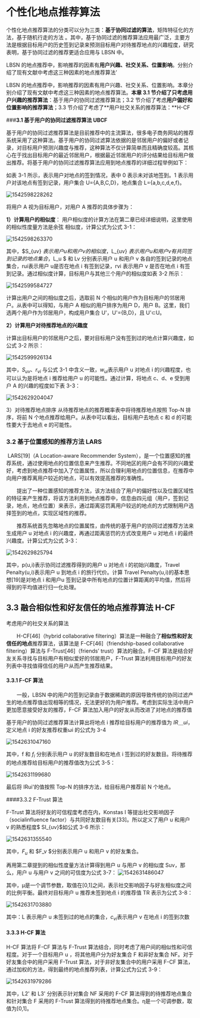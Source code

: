 # 个性化地点推荐算法

个性化地点推荐算法的分类可以分为三类：**基于协同过滤的算法**，矩阵特征化的方法，基于随机行走的方法
。其中，基于协同过滤的推荐算法应用最广泛，主要方法是根据目标用户的历史签到记录来预测目标用户对待推荐地点的兴趣程度，研究表明，基于协同过滤的推荐更适合应用与 LBSN 中。

LBSN 的地点推荐中，影响推荐的因素有**用户兴趣、社交关系、位置影响**。分别介绍了现有文献中考虑这三种因素的地点推荐算法’

LBSN 的地点推荐中，影响推荐的因素有用户兴趣、社交关系、位置影响。本章分别介绍了现有文献中考虑这三种因素的地点推荐算法。**本章 3.1 节介绍了只考虑用户兴趣的推荐算法**：基于用户的协同过滤推荐算法；3.2 节介绍了考虑**用户偏好和位置影响的推荐算法**；3.3 节介绍了考虑了**用户社交关系的推荐算法：**H-CF

###**3.1 基于用户的协同过滤推荐算法 UBCF**

基于用户的协同过滤推荐算法是目前推荐中的主流算法，很多电子商务网站的推荐系统采用了这种算法。基于用户的协同过滤算法依据的是邻居用户的偏好或者记录，对目标用户预测兴趣度与推荐，这种算法不仅计算简单而且精确度较高。其核心在于找出目标用户的最近邻居用户，根据最近邻居用户的评分结果给目标用户做出推荐。将基于用户的协同过滤推荐算法应用到地点推荐的详细过程举例如下：

如表 3-1 所示，表示用户对地点的签到情况，表中 0 表示未对该地签到。1 表示用户对该地点有签到记录，用户集合 U={A,B,C,D}，地点集合 L={a,b,c,d,e,f}。

![1542598228262](../../../../../AppData/Local/Temp/1542598228262.png)

将用户 A 视为目标用户，对用户 A 推荐的具体步骤为：

**1）计算用户的相似度**：
用户相似度的计算方法在第二章已经详细说明，这里使用的相似性度量方法是余弦
相似度，计算公式为公式 3-1：

![1542598263370](../../../../../AppData/Local/Temp/1542598263370.png)

其中，$S_{uv} $表示用户 u 和用户 v 的相似度，$L_{uv} $表示用户 u 和用户 v 有共同签到记录的地点集合，$L_u $
和 Lv 分别表示用户 u 和用户 v 各自的签到记录的地点集合，rui表示用户 u是否在地点 i 有签到记录，rvi 表示用户 v 是否在地点 i 有签到记录。通过相似度计算，目标用户与其他三个用户的相似度如表 3-2 所示：

![1542599584727](../../../../../AppData/Local/Temp/1542599584727.png)

计算出用户之间的相似度之后，选取前 N 个相似的用户作为目标用户的邻居用户。从表中可以得知，与用户 A 相似的用户排序为用户 D，用户 B。这里，我们选两个用户作为邻居用户，构成用户集合 U'，U'={B,D}，且 U'⊂U。

**2）计算用户对待推荐地点的兴趣度**

计算出目标用户的邻居用户之后，要对目标用户没有签到过的地点计算兴趣度，如
公式 3-2 所示：

![1542599926134](../../../../../AppData/Local/Temp/1542599926134.png)

其中，$S_{uv}$、$r_{vi}$ 与公式 3-1 中含义一致，$w_{ui}$表示用户 u 对地点 i 的兴趣程度，也可以认为是将地点 i 推荐给用户 u 的可能性。通过计算，将地点 c、d、e 受到用户 A 的兴趣的程度如下表 3-3：

![1542629204047](../../../../../AppData/Local/Temp/1542629204047.png)

3）对待推荐地点排序
从待推荐地点的推荐概率表中将待推荐地点按照 Top-N 排序，将前 N 个地点推荐给用户。从表中可以看出，目标用户去地点 c 和 d 的可能性要大于去地点 e 的可能性。

### 3.2 基于位置感知的推荐方法 LARS

​    LARS[19]（A Location-aware Recommender System），是一个位置感知的推荐系统，通过使用地点的位置信息来产生推荐。不同地区的用户会有不同的兴趣爱好，考虑到地点推荐中加入了位置属性，所以合理利用地点的位置信息，在推荐中向用户推荐离用户较近的地点，可以有效提高推荐的准确性。

　　提出了一种位置感知的推荐方法，该方法结合了用户的偏好性以及位置区域性的特征来产生推荐，将该方法利用到地点推荐中，信息由四元组（用户，签到记录，地点，地点位置）来表示，通过距离惩罚离用户较远的地点的方式限制用户选择签到的地点，实现区域性的推荐。

　　推荐系统首先忽略地点的位置属性，由传统的基于用户的协同过滤推荐方法来生成用户 u 对地点 i 的兴趣度，再通过距离惩罚的方式改变用户 u 对地点 i 的最终兴趣度。计算公式为公式 3-3：

![1542629825794](../../../../../AppData/Local/Temp/1542629825794.png)

其中，p(u,i)表示协同过滤推荐得到的用户 u 对地点 i 的初始兴趣度，Travel Penalty(u,i)表示用户 u 到地点 i 的旅行代价。计算 Travel Penalty(u,i)的基本思想[19]是对地点 i 和用户u 签到记录中所有地点的位置计算距离的平均值，然后将得到的平均值进行归一化处理。

## 3.3 融合相似性和好友信任的地点推荐算法 H-CF

考虑用户的社交关系的算法

　　H-CF[46]（hybrid collaborative filtering）算法是一种融合了**相似性和好友信任的地点**推荐算法，该算法是 F-CF[46]（friendship-based collaborative filtering）算法与 F-Trust[46]（friends’ trust）算法的融合。F-CF 算法是结合好友关系寻找与目标用户有相似爱好的邻居用户，F-Trust 算法利用目标用户的好友列表中寻找值得信任的用户从而产生推荐结果。

#### 3.3.1 F-CF 算法

　　一般，LBSN 中的用户的签到记录由于数据稀疏的原因导致传统的协同过滤产生的地点推荐值出现相等的情况，无法更好的为用户推荐。考虑到实际生活中用户更加愿意接受好友的推荐，F-CF 算法加入用户的好友从而改进了对地点的推荐值

基于用户的协同过滤推荐算法计算出将地点 i 推荐给目标用户的推荐值为 $IR＿{ui}$，定义地点 i 的好友推荐权重ωi 的公式为 3-4

![1542631047160](../../../../../AppData/Local/Temp/1542631047160.png)

其中，f 和 $f_i$ 分别表示用户 u 的好友数目和在地点 i 签到过的好友数目。将待推荐的地点推荐给目标用户的推荐值改为公式 3-5：

![1542631199680](../../../../../AppData/Local/Temp/1542631199680.png)

最后将 IRui'的值按照 Top-N 的排序方法，给目标用户推荐前 N 个地点。

####3.3.2 F-Trust 算法

F-Trust 算法将好友的可信程度考虑在内，Konstas I 等提出社交影响因子（socialinfluence factor）与共同好友数目有关[33]。所以定义了用户 u 和用户 v 的熟悉程度$ SI_{uv}$如公式 3-6 所示：

![1542631355540](../../../../../AppData/Local/Temp/1542631355540.png)

其中，$F_u$ 和 $F_v $分别表示用户 u 和用户 v 的好友集合。

再用第二章提到的相似性度量方法计算得到用户 u 与用户 v 的相似度 Suv，那么，用户 u 与用户 v 之间的可信度为公式 3-7：
![1542631486047](../../../../../AppData/Local/Temp/1542631486047.png)

其中，μ是一个调节参数，取值在[0,1]之间，表示社交影响因子与好友相似度之间的比例平衡。最终对目标用户 u 推荐未签到地点 i 的推荐值 TR 表示为公式 3-8：

![1542631703880](../../../../../AppData/Local/Temp/1542631703880.png)

其中：L 表示用户 u 未签到过的地点的集合，$c_{vi}$表示用户 v 在地点 i 的签到次数

#### 3.3.3 H-CF 算法

H-CF 算法将 F-CF 算法与 F-Trust 算法结合，同时考虑了用户间的相似性和可信程度。对于一个目标用户 u
，将其他用户分为好友集合 F 和非好友集合 NF。对于好友集合中的用户采用 F-Trust 算法，对于非好友集合中的用户采用 F-CF 算法，通过加权的方法，得到最终的地点推荐列表，计算公式为公式 3-9：

![1542631979286](../../../../../AppData/Local/Temp/1542631979286.png)

其中，L2' 和 L3' 分别表示针对集合 NF 采用的 F-CF 算法得到的待推荐地点集合和针对集合 F 采用的 F-Trust 算法得到的待推荐地点集合。η是一个可调参数，取值为[0,1]。







